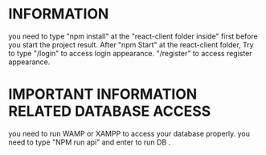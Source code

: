 # INFORMATION

you need to type "npm install" at the "react-client folder inside" first before you start the project result.
After "npm Start" at the react-client folder, Try to type "/login" to access login appearance. "/register" to access register appearance. 

# IMPORTANT INFORMATION RELATED DATABASE ACCESS

you need to run WAMP or XAMPP to access your database properly.
you need to type "NPM run api" and enter to run DB .
